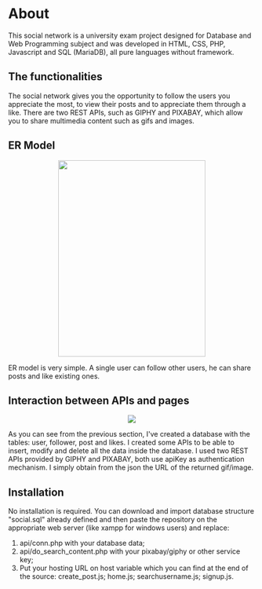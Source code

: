 # About
This social network is a university exam project designed for Database and Web Programming subject and was developed in HTML, CSS, PHP, Javascript and SQL (MariaDB), all pure languages without framework.

## The functionalities
The social network gives you the opportunity to follow the users you appreciate the most, to view their posts and to appreciate them through a like.
There are two REST APIs, such as GIPHY and PIXABAY, which allow you to share multimedia content such as gifs and images.

## ER Model
<p align="center">
  <img width="300" height="400" src="https://www.salvatoremontagna.it/1.png">
</p>
ER model is very simple. A single user can follow other users, he can share posts and like existing ones.

## Interaction between APIs and pages
<p align="center">
  <img src="https://www.salvatoremontagna.it/2.jpg">
</p>
As you can see from the previous section, I've created a database with the tables: user, follower, post and likes. I created some APIs to be able to insert, modify and delete all the data inside the database. I used two REST APIs provided by GIPHY and PIXABAY, both use apiKey as authentication mechanism. I simply obtain from the json the URL of the returned gif/image.

## Installation 
No installation is required. You can download and import database structure "social.sql" already defined and then paste the repository on the appropriate web server (like xampp for windows users) and replace:
1) api/conn.php with your database data; 
2) api/do_search_content.php with your pixabay/giphy or other service key;
3) Put your hosting URL on host variable which you can find at the end of the source: create_post.js; home.js; searchusername.js; signup.js.
